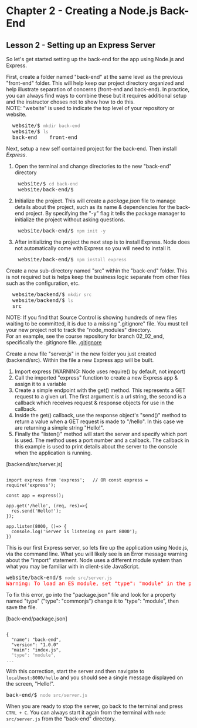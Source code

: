 # Chapter 2 - Creating a Node.js Back-End
## Lesson 2 - Setting up an Express Server

So let's get started setting up the back-end for the app using Node.js and Express.

First, create a folder named "back-end" at the same level as the previous "front-end" folder. This will help keep our project directory organized and help illustrate separation of concerns (front-end and back-end). In practice, you can always find ways to combine these but it requires additional setup and the instructor choses not to show how to do this.<br>
NOTE: "website" is used to indicate the top level of your repository or website.

<pre>
  website/$ <code style="color:gray">mkdir back-end</code>
  website/$ <code style="color:gray">ls</code>
  <samp>back-end    front-end</samp></pre>

Next, setup a new self contained project for the back-end. Then install *Express*.

1. Open the terminal and change directories to the new "back-end" directory

    <pre>
    website/$ <code style="color:gray">cd back-end</code>
    website/back-end/$</pre>

2. Initialize the project. This will create a *package.json* file to manage details about the project, such as its name & dependencies for the back-end project. By specifying the "-y" flag it tells the package manager to initialize the project without asking questions.<br>

    <pre>
    website/back-end/$ <code style="color:gray">npm init -y</code></pre>


3. After initializing the project the next step is to install Express. Node does not automatically come with Express so you will need to install it.

    <pre>
    website/back-end/$ <code style="color:gray">npm install express</code></pre>


Create a new sub-directory named "src" within the "back-end" folder. This is not required but is helps keep the business logic separate from other files such as the configuration, etc.

  <pre>
  website/backend/$ <code style="color:gray">mkdir src</code>
  website/backend/$ <code style="color:gray">ls</code>
  <samp>src</samp></pre>

NOTE: If you find that Source Control is showing hundreds of new files waiting to be committed, it is due to a missing ".gitignore" file. You must tell your new project not to track the "node_modules" directory.<br>
For an example, see the course repository for branch 02_02_end, specifically the .gitignore file. [.gitignore](https://github.com/LinkedInLearning/react-creating-and-hosting-a-full-stack-site-5948186/blob/02_02_end/.gitignore)

Create a new file "server.js" in the new folder you just created (backend/src). Within the file a new Express app will be built.

1. Import express (WARNING: Node uses require() by default, not import)
2. Call the imported "express" function to create a new Express app & assign it to a variable
3. Create a simple endpoint with the get() method. This represents a GET request to a given url. The first argument is a url string, the second is a callback which receives request & response objects for use in the callback.
4. Inside the get() callback, use the response object's "send()" method to return a value when a GET request is made to "/hello". In this case we are returning a simple string "Hello!".
5. Finally the "listen()" method will start the server and specify which port is used. The method uses a port number and a callback. The callback in this example is used to print details about the server to the console when the application is running.

[backend/src/server.js]
<pre><code>
import express from 'express';   // OR const express = require('express');

const app = express();

app.get('/hello', (req, res)=>{
  res.send('Hello!');
});

app.listen(8000, ()=> {
  console.log('Server is listening on port 8000');
})
</code></pre>

This is our first Express server, so lets fire up the application using Node.js, via the command line. What you will likely see is an Error message warning about the "import" statement. Node uses a different module system than what you may be familiar with in client-side JavaScript.
<pre>
website/back-end/$ <code style="color:gray">node src/server.js</code>
<samp style="color:red">Warning: To load an ES module, set "type": "module" in the package.json or use the .mjs extension.</samp>
</pre>

To fix this error, go into the "package.json" file and look for a property named "type" ("type": "commonjs") change it to "type": "module", then save the file.

[back-end/package.json]
<pre><code>
{
  "name": "back-end",
  "version": "1.0.0"
  "main": "index.js",
  <span style="color:gray">"type": "module",
...
</code></pre>


With this correction, start the server and then navigate to <code>localhost:8000/hello</code> and you should see a single message displayed on the screen, "Hello!".

<pre>
back-end/$ <code style="color:gray">node src/server.js</code></pre>

When you are ready to stop the server, go back to the terminal and press `CTRL + C`. You can always start it again from the terminal with `node src/server.js` from the "back-end" directory.
